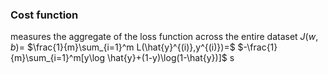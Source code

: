 ### Cost function
measures the aggregate of the loss function across the entire dataset
$J(w,b)=$ $\frac{1}{m}\sum_{i=1}^m L(\hat{y}^{(i)},y^{(i)})=$ $-\frac{1}{m}\sum_{i=1}^m[y\log \hat{y}+(1-y)\log(1-\hat{y})]$
s
